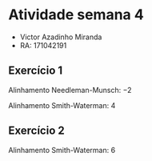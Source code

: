 # Atividade semana 4

- Victor Azadinho Miranda
- RA: 171042191

## Exercício 1

Alinhamento Needleman-Munsch: $-2$

Alinhamento Smith-Waterman: $4$

## Exercício 2

Alinhamento Smith-Waterman: $6$